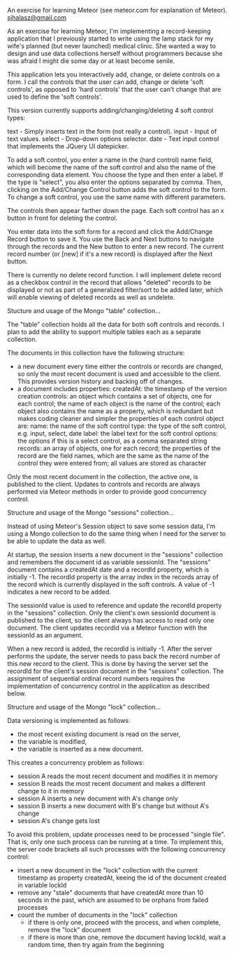 An exercise for learning Meteor (see meteor.com for explanation of Meteor).
sjhalasz@gmail.com

As an exercise for learning Meteor, I'm implementing a record-keeping application that I previously started to write using the lamp stack for my wife's planned (but never launched) medical clinic. She wanted a way to design and use data collections herself without programmers because she was afraid I might die some day or at least become senile.

This application lets you interactively add, change, or delete controls on a form. I call the controls that the user can add, change or delete 'soft controls', as opposed to 'hard controls' that the user can't change that are used to define the 'soft controls'.

This version currently supports adding/changing/deleting 4 soft control types:

  text   - Simply inserts text in the form (not really a control).
  input  - Input of text values.
  select - Drop-down options selector.
  date   - Text input control that implements the JQuery UI datepicker.
  
To add a soft control, you enter a name in the (hard control) name field, which will become the name of the soft control and also the name of the corresponding data element. You choose the type and then enter a label. If the type is "select", you also enter the options separated by comma. Then, clicking on the Add/Change Control button adds the soft control to the form. To change a soft control, you use the same name with different parameters. 

The controls then appear farther down the page. Each soft control has an x button in front for deleting the control.

You enter data into the soft form for a record and click the Add/Change Record button to save it. You use the Back and Next buttons to navigate through the records and the New button to enter a new record. The current record number (or [new] if it's a new record) is displayed after the Next button.

There is currently no delete record function. I will implement delete record as a checkbox control in the record that allows "deleted" records to be displayed or not as part of a generalized filter/sort to be added later, which will enable viewing of deleted records as well as undelete.

Stucture and usage of the Mongo "table" collection...

The "table" collection holds all the data for both soft controls and records. I plan to add the ability to support multiple tables each as a separate collection.

The documents in this collection have the following structure:
  - a new document every time either the controls or records are changed, so only the most recent document is used and accessible to the client.  This provides version history and backing off of changes.
  - a document includes properties:
    createdAt: the timestamp of the version creation 
    controls: an object which contains a set of objects, one for each control;
              the name of each object is the name of the control;
              each object also contains the name as a property, which is redundant
                but makes coding cleaner and simpler
              the properties of each control object are:
              name:    the name of the soft control
              type:    the type of the soft control, e.g. input, select, date
              label:   the label text for the soft control
              options: the options if this is a select control, as a comma separated string
    records:  an array of objects, one for each record;
              the properties of the record are the field names, which are the same as
                the name of the control they were entered from;
              all values are stored as character

Only the most recent document in the collection, the active one, is published to the client. Updates to controls and records are always performed via Meteor methods in order to provide good concurrency control.

Structure and usage of the Mongo "sessions" collection...

Instead of using Meteor's Session object to save some session data, I'm using a Mongo collection to do the same thing when I need for the server to be able to update the data as well.

At startup, the session inserts a new document in the "sessions" collection and remembers the document id as variable sessionId. The "sessions" document contains a createdAt date and a recordId property, which is initially -1. The recordId property is the array index in the records array of the record which is currently displayed in the soft controls. A value of -1 indicates a new record to be added.

The sessionId value is used to reference and update the recordId property in the "sessions" collection. Only the client's own sessionId document is published to the client, so the client always has access to read only one document. The client updates recordId via a Meteor function with the sessionId as an argument. 

When a new record is added, the recordId is initially -1. After the server performs the update, the server needs to pass back the record number of this new record to the client. This is done by having the server set the recordId for the client's session document in the "sessions" collection. The assignment of sequential ordinal record numbers requires the implementation of concurrency control in the application as described below.

Structure and usage of the Mongo "lock" collection...

Data versioning is implemented as follows:
  - the most recent existing document is read on the server, 
  - the variable is modified, 
  - the variable is inserted as a new document. 
  
This creates a concurrency problem as follows:

  - session A reads the most recent document and modifies it in memory
  - session B reads the most recent document and makes a different change to it in memory
  - session A inserts a new document with A's change only
  - session B inserts a new document with B's change but without A's change
  - session A's change gets lost
  
To avoid this problem, update processes need to be processed "single file".  That is, only one such process can be running at a time. To implement this, the server code brackets all such processes with the following concurrency control:

  - insert a new document in the "lock" collection with the current timestamp as property createdAt, keeing the id of the document created in variable lockId
  - remove any "stale" documents that have createdAt more than 10 seconds in the past, which are assumed to be orphans from failed processes
  - count the number of documents in the "lock" collection
    - if there is only one, proceed with the process, and when complete, remove the "lock" document
    - if there is more than one, remove the document having lockId, wait a random time, then try again from the beginning
    
